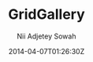 ---
title: "GridGallery"
github: https://github.com/nadjetey/GridGallery
demo: https://nadjetey.github.io/GridGallery
author: Nii Adjetey Sowah

ssg:
  - Jekyll
cms:
  - No Cms
date: 2014-04-07T01:26:30Z
github_branch: master
---